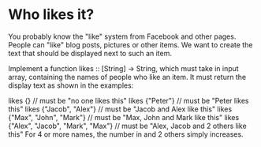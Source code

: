 # Who likes it?

You probably know the "like" system from Facebook and other pages. People can "like" blog posts, 
pictures or other items. We want to create the text that should be displayed next to such an item.

Implement a function likes :: [String] -> String, which must take in input array, containing the names
of people who like an item. It must return the display text as shown in the examples:

likes {} // must be "no one likes this"
likes {"Peter"} // must be "Peter likes this"
likes {"Jacob", "Alex"} // must be "Jacob and Alex like this"
likes {"Max", "John", "Mark"} // must be "Max, John and Mark like this"
likes {"Alex", "Jacob", "Mark", "Max"} // must be "Alex, Jacob and 2 others like this"
For 4 or more names, the number in and 2 others simply increases.
